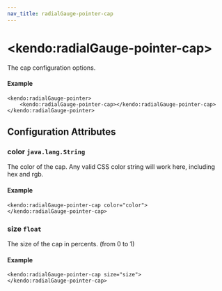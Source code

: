 ```yaml
---
nav_title: radialGauge-pointer-cap
---
```


# \<kendo:radialGauge-pointer-cap\>

The cap configuration options.

#### Example
    <kendo:radialGauge-pointer>
        <kendo:radialGauge-pointer-cap></kendo:radialGauge-pointer-cap>
    </kendo:radialGauge-pointer>

## Configuration Attributes

### color `java.lang.String`

The color of the cap.
Any valid CSS color string will work here, including hex and rgb.

#### Example
    <kendo:radialGauge-pointer-cap color="color">
    </kendo:radialGauge-pointer-cap>

### size `float`

The size of the cap in percents. (from 0 to 1)

#### Example
    <kendo:radialGauge-pointer-cap size="size">
    </kendo:radialGauge-pointer-cap>

